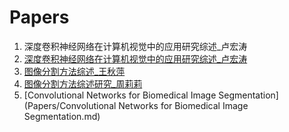 # Papers

1. 深度卷积神经网络在计算机视觉中的应用研究综述_卢宏涛
2. [深度卷积神经网络在计算机视觉中的应用研究综述_卢宏涛](Papers/深度卷积神经网络在计算机视觉中的应用研究综述.md)
3. [图像分割方法综述_王秋萍](Papers/图像分割方法综述.md)
4. [图像分割方法综述研究_周莉莉](Papers/图像分割方法综述研究.md)
5. [Convolutional Networks for Biomedical Image Segmentation](Papers/Convolutional Networks for Biomedical Image Segmentation.md)